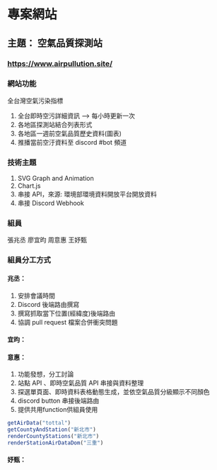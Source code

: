 # 專案網站
## 主題： 空氣品質探測站
### https://www.airpullution.site/

### 網站功能
全台灣空氣污染指標

1. 全台即時空污詳細資訊 --> 每小時更新一次
2. 各地區探測站結合列表形式
3. 各地區一週前空氣品質歷史資料(圖表)
4. 推播當前空汙資料至 discord #bot 頻道

### 技術主題
1. SVG Graph and Animation
2. Chart.js
3. 串接 API，來源: 環境部環境資料開放平台開放資料
4. 串接 Discord Webhook 

### 組員
 張兆丞
 廖宜昀
 周意惠
 王妤甄

### 組員分工方式
#### 兆丞：
1. 安排會議時間
2. Discord 後端路由撰寫
3. 撰寫抓取當下位置(經緯度)後端路由
4. 協調 pull request 檔案合併衝突問題

#### 宜昀：

#### 意惠：
1. 功能發想，分工討論
2. 站點 API 、即時空氣品質 API 串接與資料整理
3. 探選單頁面、即時資料表格動態生成，並依空氣品質分級顯示不同顏色
4. discord button 串接後端路由
5. 提供共用function供組員使用 
```js
getAirData("tottal")
getCountyAndStation("新北市")
renderCountyStations("新北市")
renderStationAirDataDom("三重")
```
#### 妤甄：
